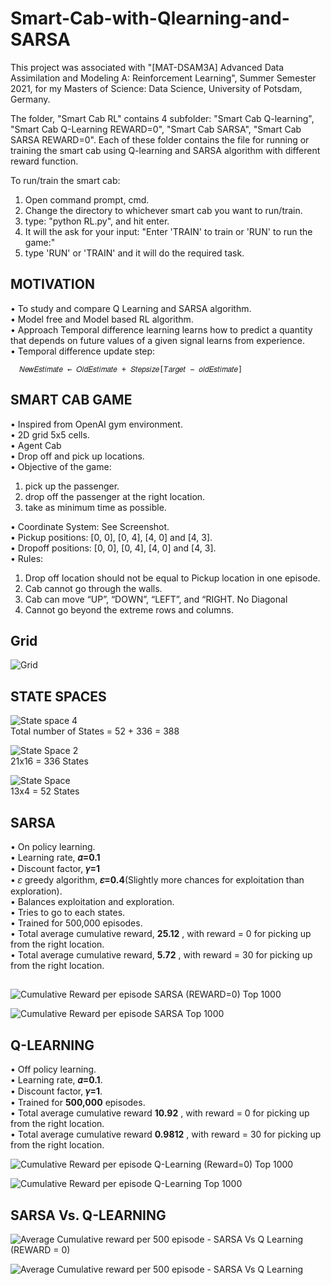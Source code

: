 # Smart-Cab-with-Qlearning-and-SARSA

This project was associated with "[MAT-DSAM3A] Advanced Data Assimilation and Modeling A: Reinforcement Learning", Summer Semester 2021, for my Masters of Science: Data Science, University of Potsdam, Germany.

The folder, "Smart Cab RL" contains 4 subfolder: "Smart Cab Q-learning", "Smart Cab Q-Learning REWARD=0", "Smart Cab SARSA", "Smart Cab SARSA REWARD=0".
Each of these folder contains the file for running or training the smart cab using Q-learning and SARSA algorithm with different reward function.

To run/train the smart cab:
1) Open command prompt, cmd.
2) Change the directory to whichever smart cab you want to run/train.
3) type: "python RL.py", and hit enter.
4) It will the ask for your input: "Enter 'TRAIN' to train or 'RUN' to run the game:"
5) type 'RUN' or 'TRAIN' and it will do the required task.

## MOTIVATION
• To study and compare Q Learning and SARSA algorithm. <Br/>
• Model free and Model based RL algorithm. <Br/>
• Approach Temporal difference learning learns how to predict a quantity that depends on future values of a
given signal learns from experience. <Br/>
• Temporal difference update step: <Br/>
  
      𝑁𝑒𝑤𝐸𝑠𝑡𝑖𝑚𝑎𝑡𝑒 ← 𝑂𝑙𝑑𝐸𝑠𝑡𝑖𝑚𝑎𝑡𝑒 + 𝑆𝑡𝑒𝑝𝑠𝑖𝑧𝑒[𝑇𝑎𝑟𝑔𝑒𝑡 − 𝑜𝑙𝑑𝐸𝑠𝑡𝑖𝑚𝑎𝑡𝑒]

## SMART CAB GAME

• Inspired from OpenAI gym environment. <Br/>
• 2D grid 5x5 cells. <Br/>
• Agent Cab <Br/>
• Drop off and pick up locations. <Br/>
• Objective of the game: <Br/>
1. pick up the passenger.
2. drop off the passenger at the right location.
3. take as minimum time as possible. <Br/>

• Coordinate System: See Screenshot. <Br/>
• Pickup positions: [0, 0], [0, 4], [4, 0] and [4, 3]. <Br/>
• Dropoff positions: [0, 0], [0, 4], [4, 0] and [4, 3]. <Br/>
• Rules: <Br/>
1. Drop off location should not be equal to Pickup location in one episode.
2. Cab cannot go through the walls.
3. Cab can move “UP”, “DOWN”, “LEFT”, and “RIGHT. No Diagonal
4. Cannot go beyond the extreme rows and columns.

## Grid
![Grid](https://user-images.githubusercontent.com/31696557/131404076-1858a8a4-fa64-4ab0-9535-1f0af25221b3.png)

## STATE SPACES

![State space 4](https://user-images.githubusercontent.com/31696557/131404807-073b7ba4-fa27-4a3d-9630-97bdd941741f.PNG) <Br/>
Total number of States = 52 + 336 = 388


![State Space 2](https://user-images.githubusercontent.com/31696557/131404856-2c37d751-ad6a-4c66-8abc-389cb240ce81.PNG) <Br/>
21x16 = 336 States


![State Space](https://user-images.githubusercontent.com/31696557/131404928-9931e3cc-321a-4f7a-a5b0-abcf36e28f9b.PNG) <Br/>
13x4 = 52 States


## SARSA
• On policy learning.  <Br/>
• Learning rate, **𝛼=0.1**  <Br/>
• Discount factor, **𝛾=1**  <Br/>
• 𝜀 greedy algorithm, **𝜀=0.4**(Slightly more chances for exploitation than exploration).  <Br/>
• Balances exploitation and exploration.  <Br/>
• Tries to go to each states.  <Br/>
• Trained for 500,000 episodes.  <Br/>
• Total average cumulative reward, **25.12** , with reward = 0 for picking up from the right location.  <Br/>
• Total average cumulative reward, **5.72** , with reward = 30 for picking up from the right location.  <Br/>

## 
![Cumulative Reward per episode SARSA (REWARD=0) Top 1000](https://user-images.githubusercontent.com/31696557/131405523-fe5ed24d-90e1-4d2a-b0f1-757f1e36b38e.jpg)

![Cumulative Reward per episode SARSA Top 1000](https://user-images.githubusercontent.com/31696557/131405581-fd3a5d57-d7bb-4881-8f42-c664740c3e8a.jpg)

## Q-LEARNING
• Off policy learning.  <Br/>
• Learning rate, **𝛼=0.1**.  <Br/>
• Discount factor, **𝛾=1**.  <Br/>
• Trained for **500,000** episodes.  <Br/>
• Total average cumulative reward **10.92** , with reward = 0 for picking up from the right location.  <Br/>
• Total average cumulative reward **0.9812** , with reward = 30 for picking up from the right location.  <Br/>

![Cumulative Reward per episode Q-Learning (Reward=0) Top 1000](https://user-images.githubusercontent.com/31696557/131405891-2e318c43-1112-4be9-8b95-33b95c14af20.jpg)  <Br/>


![Cumulative Reward per episode Q-Learning Top 1000](https://user-images.githubusercontent.com/31696557/131405960-3c867a9b-5da9-4390-adf1-06e1bf44e9fd.jpg)  <Br/>

## SARSA Vs. Q-LEARNING

![Average Cumulative  reward per 500 episode - SARSA Vs  Q Learning (REWARD = 0)](https://user-images.githubusercontent.com/31696557/131406241-64f126e9-7593-4617-8024-be58015cae0d.jpg)  <Br/>

![Average Cumulative  reward per 500 episode - SARSA Vs  Q Learning](https://user-images.githubusercontent.com/31696557/131406272-4c888f39-8c9f-4a15-965e-59b5384e554a.jpg)
